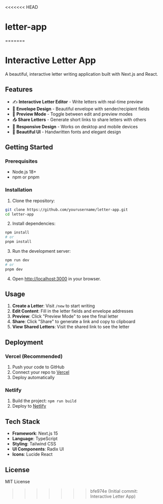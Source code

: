 <<<<<<< HEAD
# letter-app
=======
# Interactive Letter App

A beautiful, interactive letter writing application built with Next.js and React.

## Features

- ✍️ **Interactive Letter Editor** - Write letters with real-time preview
- 📮 **Envelope Design** - Beautiful envelope with sender/recipient fields
- 🔄 **Preview Mode** - Toggle between edit and preview modes
- 📤 **Share Letters** - Generate short links to share letters with others
- 📱 **Responsive Design** - Works on desktop and mobile devices
- 🎨 **Beautiful UI** - Handwritten fonts and elegant design

## Getting Started

### Prerequisites
- Node.js 18+ 
- npm or pnpm

### Installation

1. Clone the repository:
```bash
git clone https://github.com/yourusername/letter-app.git
cd letter-app
```

2. Install dependencies:
```bash
npm install
# or
pnpm install
```

3. Run the development server:
```bash
npm run dev
# or
pnpm dev
```

4. Open [http://localhost:3000](http://localhost:3000) in your browser.

## Usage

1. **Create a Letter**: Visit `/new` to start writing
2. **Edit Content**: Fill in the letter fields and envelope addresses
3. **Preview**: Click "Preview Mode" to see the final letter
4. **Share**: Click "Share" to generate a link and copy to clipboard
5. **View Shared Letters**: Visit the shared link to see the letter

## Deployment

### Vercel (Recommended)
1. Push your code to GitHub
2. Connect your repo to [Vercel](https://vercel.com)
3. Deploy automatically

### Netlify
1. Build the project: `npm run build`
2. Deploy to [Netlify](https://netlify.com)

## Tech Stack

- **Framework**: Next.js 15
- **Language**: TypeScript
- **Styling**: Tailwind CSS
- **UI Components**: Radix UI
- **Icons**: Lucide React

## License

MIT License 
>>>>>>> bfe974e (Initial commit: Interactive Letter App)
